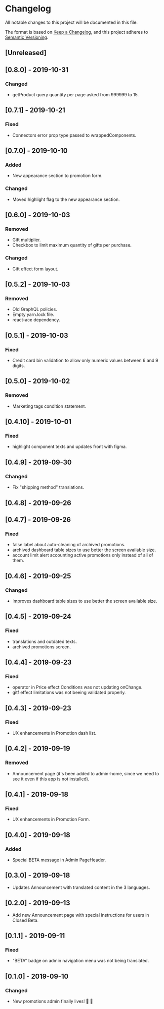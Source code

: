 # Changelog

All notable changes to this project will be documented in this file.

The format is based on [Keep a Changelog](https://keepachangelog.com/en/1.0.0/),
and this project adheres to [Semantic Versioning](https://semver.org/spec/v2.0.0.html).

## [Unreleased]

## [0.8.0] - 2019-10-31

### Changed

- getProduct query quantity per page asked from 999999 to 15.

## [0.7.1] - 2019-10-21

### Fixed

- Connectors error prop type passed to wrappedComponents.

## [0.7.0] - 2019-10-10

### Added

- New appearance section to promotion form.

### Changed

- Moved highlight flag to the new appearance section.

## [0.6.0] - 2019-10-03

### Removed

- Gift multiplier.
- Checkbox to limit maximum quantity of gifts per purchase.

### Changed

- Gift effect form layout.

## [0.5.2] - 2019-10-03

### Removed

- Old GraphQL policies.
- Empty yarn.lock file.
- react-ace dependency.

## [0.5.1] - 2019-10-03

### Fixed

- Credit card bin validation to allow only numeric values between 6 and 9 digits.

## [0.5.0] - 2019-10-02

### Removed

- Marketing tags condition statement.

## [0.4.10] - 2019-10-01

### Fixed

- highlight component texts and updates front with figma.

## [0.4.9] - 2019-09-30

### Changed

- Fix "shipping method" translations.

## [0.4.8] - 2019-09-26

## [0.4.7] - 2019-09-26

### Fixed

- false label about auto-cleaning of archived promotions.
- archived dashboard table sizes to use better the screen available size.
- account limit alert accounting active promotions only instead of all of them.

## [0.4.6] - 2019-09-25

### Changed

- Improves dashboard table sizes to use better the screen available size.

## [0.4.5] - 2019-09-24

### Fixed

- translations and outdated texts.
- archived promotions screen.

## [0.4.4] - 2019-09-23

### Fixed

- operator in Price effect Conditions was not updating onChange.
- gitf effect limitations was not beeing validated properly.

## [0.4.3] - 2019-09-23

### Fixed

- UX enhancements in Promotion dash list.

## [0.4.2] - 2019-09-19

### Removed

- Announcement page (it's been added to admin-home, since we need to see it even if this app is not installed).

## [0.4.1] - 2019-09-18

### Fixed

- UX enhancements in Promotion Form.

## [0.4.0] - 2019-09-18

### Added

- Special BETA message in Admin PageHeader.

## [0.3.0] - 2019-09-18

- Updates Announcement with translated content in the 3 languages.

## [0.2.0] - 2019-09-13

- Add new Announcement page with special instructions for users in Closed Beta.

## [0.1.1] - 2019-09-11

### Fixed

- "BETA" badge on admin navigation menu was not being translated.

## [0.1.0] - 2019-09-10

### Changed

- New promotions admin finally lives! 🎉 🚀
